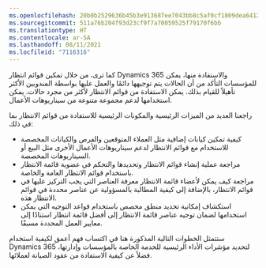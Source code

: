 ```yaml
---
ms.openlocfilehash: 20b0b2529636b45b3e913687ee7043bb8c5af0cf1809dea6412d00e40bcb6091
ms.sourcegitcommit: 511a76b204f93d23cf9f7a70059525f79170f6bb
ms.translationtype: HT
ms.contentlocale: ar-SA
ms.lasthandoff: 08/11/2021
ms.locfileid: "7116316"
---
```

كما ترى، من خلال تمكين قوائم انتظار Dynamics 365 والاستفادة منها، يمكن للمؤسسات التأكد من أن الحالات يتم توجيهها دائمًا والعمل عليها بواسطة المندوبين الأكثر تأهيلاً للقيام بذلك. يمكن الاستفادة من قوائم الانتظار لأكثر من مجرد حالات. يمكن استخدامها لدعم مجموعة متنوعة من سيناريوهات الأعمال.

راجعنا العديد من الميزات الرئيسية والمكونات الرئيسية للاستفادة من قوائم الانتظار بما في ذلك:

-   كيفية تمكين كيانات إضافية مثل العملاء المتوقعين والفرص والكيانات المخصصة للاستخدام مع قوائم الانتظار لدعم سيناريوهات الأعمال الأخرى مثل البيع أو السيناريوهات المخصصة.
-   مراجعة عملية إنشاء قوائم الانتظار وتحديدها والتحكم في عضوية قائمة الانتظار باستخدام قوائم الانتظار العامة والخاصة.
-   مراجعة كيف يمكن لأعضاء قائمة الانتظار معرفة العناصر التي يجب التركيز عليها في قوائم الانتظار، بالإضافة إلى كيفية المطالبة بالمسؤولية عن عناصر محددة في قوائم الانتظار هذه.
-   استكشاف إمكانية تحديد منطق مخصص باستخدام قواعد التوجيه التي يمكن استخدامها لضمان توجيه عناصر قائمة الانتظار إلى أفضل قائمة انتظار استنادًا إلى معايير العمل المحددة مسبقًا.

ستتمثل الخطوات التالية المذكورة هنا في اكتساب فهم أعمق لكيفية استخدام Dynamics 365 لتحديد مؤشرات الأداء الرئيسية للخدمة الخاصة بالمؤسسات وإدارتها، فضلاً عن كيفية الاستفادة من عقود الصيانة لعملائها.
